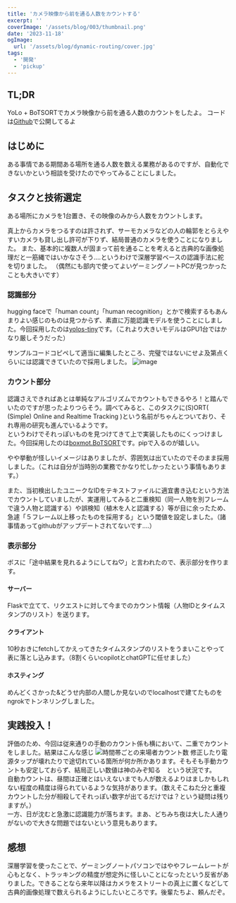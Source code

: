 ```yaml
---
title: 'カメラ映像から前を通る人数をカウントする'
excerpt: ''
coverImage: '/assets/blog/003/thumbnail.png'
date: '2023-11-18'
ogImage:
  url: '/assets/blog/dynamic-routing/cover.jpg'
tags:
  - '開発'
  - 'pickup'
---
```


## TL;DR
YoLo + BoTSORTでカメラ映像から前を通る人数のカウントをしたよ。
コードは[Github](https://github.com/maltonn/human-counting)で公開してるよ

## はじめに
ある事情である期間ある場所を通る人数を数える業務があるのですが、自動化できないかという相談を受けたのでやってみることにしました。

## タスクと技術選定
ある場所にカメラを1台置き、その映像のみから人数をカウントします。   
<!-- ![image](003/1.png)
（開発デバッグ用の映像 / 協力してくれた方ありがとうございました） -->

真上からカメラをつるすのは許されず、サーモカメラなどの人の輪郭をとらえやすいカメラも貸し出し許可が下りず、結局普通のカメラを使うことになりました。  また、基本的に複数人が固まって前を通ることを考えると古典的な画像処理だと一筋縄ではいかなさそう....というわけで深層学習ベースの認識手法に舵を切りました。  （偶然にも部内で使ってよいゲーミングノートPCが見つかったことも大きいです）  

### 認識部分
hugging faceで「human count」「human recognition」とかで検索するもあんまりよい感じのものは見つからず、素直に万能認識モデルを使うことにしました。今回採用したのは[yolos-tiny](https://huggingface.co/hustvl/yolos-tiny)です。（これより大きいモデルはGPU1台ではかなり厳しそうだった）

サンプルコードコピペして適当に編集したところ、完璧ではないにせよ及第点くらいには認識できていたので採用しました。
![image](003/2.png)

### カウント部分
認識さえできればあとは単純なアルゴリズムでカウントもできるやろ！と踏んでいたのですが思ったよりつらそう。調べてみると、このタスクに(S)ORT( (Simple) Online and Realtime Tracking )という名前がちゃんとついており、それ専用の研究も進んでいるようです。  
というわけでそれっぽいものを見つけてきて上で実装したものにくっつけました。今回採用したのは[boxmot.BoTSORT](https://pypi.org/project/boxmot/)です。pipで入るのが嬉しい。

やや挙動が怪しいイメージはありましたが、雰囲気は出ていたのでそのまま採用しました。（これは自分が当時別の業務でかなり忙しかったという事情もあります。）

また、当初検出したユニークなIDをテキストファイルに適宜書き込むという方法でカウントしていましたが、実運用してみると二重検知（同一人物を別フレームで違う人物と認識する）や誤検知（植木を人と認識する）等が目に余ったため、急遽「５フレーム以上移ったものを採用する」という閾値を設定しました。（諸事情あってgithubがアップデートされてないです....）

### 表示部分
ボスに「途中結果を見れるようにしてね♡」と言われたので、表示部分を作ります。  
#### サーバー
Flaskで立てて、リクエストに対して今までのカウント情報（人物IDとタイムスタンプのリスト）を送ります。  
#### クライアント
10秒おきにfetchしてかえってきたタイムスタンプのリストをうまいことやって表に落とし込みます。（8割くらいcopilotとchatGPTに任せました）  
#### ホスティング
めんどくさかった&どうせ内部の人間しか見ないのでlocalhostで建てたものをngrokでトンネリングしました。

## 実践投入！
評価のため、今回は従来通りの手動のカウント係も横において、二重でカウントをしました。結果はこんな感じ
![時間帯ごとの来場者カウント数](003/graph1.png)
修正したり電源タップが壊れたりで途切れている箇所が何か所かあります。そもそも手動カウントも安定しておらず、結局正しい数値は神のみぞ知る　という状況です。  
自動カウントは、昼間は正確とはいえないまでも人が数えるよりはましかもしれない程度の精度は得られているような気持があります。（数えそこねた分と重複カウントした分が相殺してそれっぽい数字が出てるだけでは？という疑問は残りますが。）  
一方、日が沈むと急激に認識能力が落ちます。まあ、どちみち夜は大した人通りがないので大きな問題ではないという意見もあります。

## 感想
深層学習を使ったことで、ゲーミングノートパソコンではややフレームレートが心もとなく、トラッキングの精度が想定外に怪しいことになったという反省がありました。できることなら来年以降はカメラをストリートの真上に置くなどして古典的画像処理で数えられるようにしたいところです。後輩たちよ、頼んだぞ。
